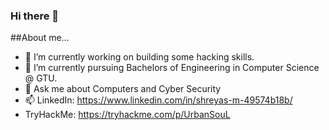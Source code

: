### Hi there 👋

##About me...
- 🔭 I’m currently working on building some hacking skills.
- 🌱 I’m currently pursuing Bachelors of Engineering in Computer Science @ GTU.
- 💬 Ask me about Computers and Cyber Security
- 📫 LinkedIn: https://www.linkedin.com/in/shreyas-m-49574b18b/
- TryHackMe: https://tryhackme.com/p/UrbanSouL

